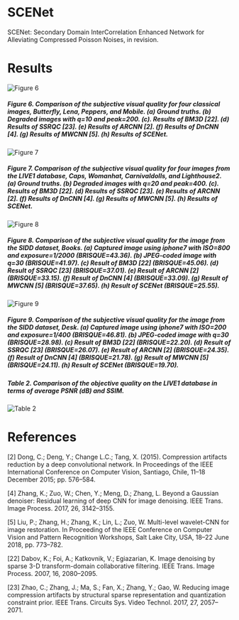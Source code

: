# SCENet
SCENet: Secondary Domain InterCorrelation Enhanced Network for Alleviating Compressed Poisson Noises, in revision. 

# Results

![Figure 6](https://user-images.githubusercontent.com/46806852/56006130-a6bf7000-5d0e-11e9-824d-0b7770337eab.png)
##### Figure 6. Comparison of the subjective visual quality for four classical images, Butterfly, Lena, Peppers, and Mobile. (a) Ground truths. (b) Degraded images with q=10 and peak=200. (c). Results of BM3D [22]. (d) Results of SSRQC [23]. (e) Results of ARCNN [2]. (f) Results of DnCNN [4]. (g) Results of MWCNN [5]. (h) Results of SCENet.


![Figure 7](https://user-images.githubusercontent.com/46806852/56006038-534d2200-5d0e-11e9-8913-a5cdd3264ecb.png)
##### Figure 7. Comparison of the subjective visual quality for four images from the LIVE1 database, Caps, Womanhat, Carnivaldolls, and Lighthouse2. (a) Ground truths. (b) Degraded images with q=20 and peak=400. (c). Results of BM3D [22]. (d) Results of SSRQC [23]. (e) Results of ARCNN [2]. (f) Results of DnCNN [4]. (g) Results of MWCNN [5]. (h) Results of SCENet.


![Figure 8](https://user-images.githubusercontent.com/46806852/56006039-534d2200-5d0e-11e9-8dbe-50380a6e1ce8.png)
##### Figure 8. Comparison of the subjective visual quality for the image from the SIDD dataset, Books. (a) Captured image using iphone7 with ISO=800 and exposure=1/2000 (BRISQUE=43.36). (b) JPEG-coded image with q=30 (BRISQUE=41.97). (c) Result of BM3D [22] (BRISQUE=45.06). (d) Result of SSRQC [23] (BRISQUE=37.01). (e) Result of ARCNN [2] (BRISQUE=33.15). (f) Result of DnCNN [4] (BRISQUE=33.09). (g) Result of MWCNN [5] (BRISQUE=37.65). (h) Result of SCENet (BRISQUE=25.55).


![Figure 9](https://user-images.githubusercontent.com/46806852/56006041-534d2200-5d0e-11e9-8c25-827519fc1b71.png)
##### Figure 9. Comparison of the subjective visual quality for the image from the SIDD dataset, Desk. (a) Captured image using iphone7 with ISO=200 and exposure=1/400 (BRISQUE=46.81). (b) JPEG-coded image with q=30 (BRISQUE=28.98). (c) Result of BM3D [22] (BRISQUE=22.20). (d) Result of SSRQC [23] (BRISQUE=26.07). (e) Result of ARCNN [2] (BRISQUE=24.35). (f) Result of DnCNN [4] (BRISQUE=21.78). (g) Result of MWCNN [5] (BRISQUE=24.11). (h) Result of SCENet (BRISQUE=19.70).


##### Table 2. Comparison of the objective quality on the LIVE1 database in terms of average PSNR (dB) and SSIM.
![Table 2](https://user-images.githubusercontent.com/46806852/56006042-53e5b880-5d0e-11e9-8083-3e7163c294c9.png)




# References

[2]	Dong, C.; Deng, Y.; Change L.C.; Tang, X. (2015). Compression artifacts reduction by a deep convolutional network. In Proceedings of the IEEE International Conference on Computer Vision, Santiago, Chile, 11–18 December 2015; pp. 576–584.

[4]	Zhang, K.; Zuo, W.; Chen, Y.; Meng, D.; Zhang, L. Beyond a Gaussian denoiser: Residual learning of deep CNN for image denoising. IEEE Trans. Image Process. 2017, 26, 3142–3155. 

[5]	Liu, P.; Zhang, H.; Zhang, K.; Lin, L.; Zuo, W. Multi-level wavelet-CNN for image restoration. In Proceeding of the IEEE Conference on Computer Vision and Pattern Recognition Workshops, Salt Lake City, USA, 18–22 June 2018, pp. 773–782.

[22] Dabov, K.; Foi, A.; Katkovnik, V.; Egiazarian, K. Image denoising by sparse 3-D transform-domain collaborative filtering. IEEE Trans. Image Process. 2007, 16, 2080–2095.

[23] Zhao, C.; Zhang, J.; Ma, S.; Fan, X.; Zhang, Y.; Gao, W. Reducing image compression artifacts by structural sparse representation and quantization constraint prior. IEEE Trans. Circuits Sys. Video Technol. 2017, 27, 2057–2071.
